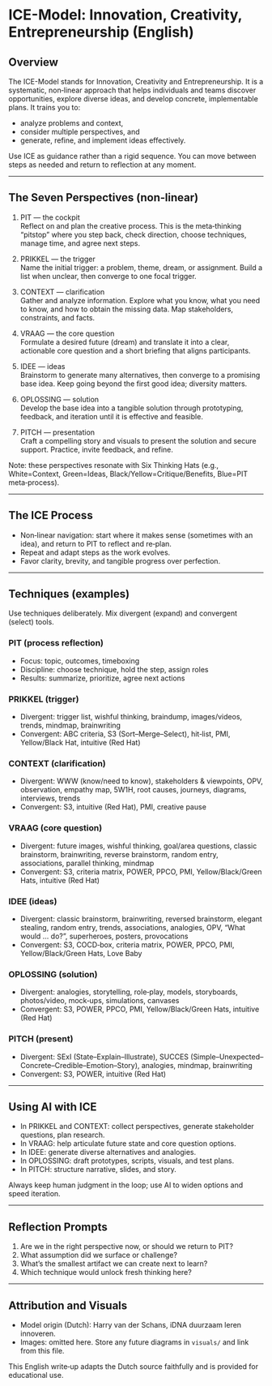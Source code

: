 # ICE-Model: Innovation, Creativity, Entrepreneurship (English)

## Overview

The ICE-Model stands for Innovation, Creativity and Entrepreneurship. It is a systematic, non‑linear approach that helps individuals and teams discover opportunities, explore diverse ideas, and develop concrete, implementable plans. It trains you to:

- analyze problems and context,
- consider multiple perspectives, and
- generate, refine, and implement ideas effectively.

Use ICE as guidance rather than a rigid sequence. You can move between steps as needed and return to reflection at any moment.

---

## The Seven Perspectives (non‑linear)

1) PIT — the cockpit  
Reflect on and plan the creative process. This is the meta‑thinking “pitstop” where you step back, check direction, choose techniques, manage time, and agree next steps.

2) PRIKKEL — the trigger  
Name the initial trigger: a problem, theme, dream, or assignment. Build a list when unclear, then converge to one focal trigger.

3) CONTEXT — clarification  
Gather and analyze information. Explore what you know, what you need to know, and how to obtain the missing data. Map stakeholders, constraints, and facts.

4) VRAAG — the core question  
Formulate a desired future (dream) and translate it into a clear, actionable core question and a short briefing that aligns participants.

5) IDEE — ideas  
Brainstorm to generate many alternatives, then converge to a promising base idea. Keep going beyond the first good idea; diversity matters.

6) OPLOSSING — solution  
Develop the base idea into a tangible solution through prototyping, feedback, and iteration until it is effective and feasible.

7) PITCH — presentation  
Craft a compelling story and visuals to present the solution and secure support. Practice, invite feedback, and refine.

Note: these perspectives resonate with Six Thinking Hats (e.g., White=Context, Green=Ideas, Black/Yellow=Critique/Benefits, Blue=PIT meta‑process).

---

## The ICE Process

- Non‑linear navigation: start where it makes sense (sometimes with an idea), and return to PIT to reflect and re‑plan.  
- Repeat and adapt steps as the work evolves.  
- Favor clarity, brevity, and tangible progress over perfection.

---

## Techniques (examples)

Use techniques deliberately. Mix divergent (expand) and convergent (select) tools.

### PIT (process reflection)
- Focus: topic, outcomes, timeboxing  
- Discipline: choose technique, hold the step, assign roles  
- Results: summarize, prioritize, agree next actions

### PRIKKEL (trigger)
- Divergent: trigger list, wishful thinking, braindump, images/videos, trends, mindmap, brainwriting  
- Convergent: ABC criteria, S3 (Sort–Merge–Select), hit‑list, PMI, Yellow/Black Hat, intuitive (Red Hat)

### CONTEXT (clarification)
- Divergent: WWW (know/need to know), stakeholders & viewpoints, OPV, observation, empathy map, 5W1H, root causes, journeys, diagrams, interviews, trends  
- Convergent: S3, intuitive (Red Hat), PMI, creative pause

### VRAAG (core question)
- Divergent: future images, wishful thinking, goal/area questions, classic brainstorm, brainwriting, reverse brainstorm, random entry, associations, parallel thinking, mindmap  
- Convergent: S3, criteria matrix, POWER, PPCO, PMI, Yellow/Black/Green Hats, intuitive (Red Hat)

### IDEE (ideas)
- Divergent: classic brainstorm, brainwriting, reversed brainstorm, elegant stealing, random entry, trends, associations, analogies, OPV, “What would … do?”, superheroes, posters, provocations  
- Convergent: S3, COCD‑box, criteria matrix, POWER, PPCO, PMI, Yellow/Black/Green Hats, Love Baby

### OPLOSSING (solution)
- Divergent: analogies, storytelling, role‑play, models, storyboards, photos/video, mock‑ups, simulations, canvases  
- Convergent: S3, POWER, PPCO, PMI, Yellow/Black/Green Hats, intuitive (Red Hat)

### PITCH (present)
- Divergent: SExI (State–Explain–Illustrate), SUCCES (Simple–Unexpected–Concrete–Credible–Emotion–Story), analogies, mindmap, brainwriting  
- Convergent: S3, POWER, intuitive (Red Hat)

---

## Using AI with ICE

- In PRIKKEL and CONTEXT: collect perspectives, generate stakeholder questions, plan research.  
- In VRAAG: help articulate future state and core question options.  
- In IDEE: generate diverse alternatives and analogies.  
- In OPLOSSING: draft prototypes, scripts, visuals, and test plans.  
- In PITCH: structure narrative, slides, and story.

Always keep human judgment in the loop; use AI to widen options and speed iteration.

---

## Reflection Prompts

1. Are we in the right perspective now, or should we return to PIT?  
2. What assumption did we surface or challenge?  
3. What’s the smallest artifact we can create next to learn?  
4. Which technique would unlock fresh thinking here?

---

## Attribution and Visuals

- Model origin (Dutch): Harry van der Schans, iDNA duurzaam leren innoveren.  
- Images: omitted here. Store any future diagrams in `visuals/` and link from this file.

This English write‑up adapts the Dutch source faithfully and is provided for educational use.
